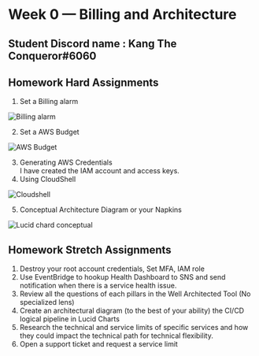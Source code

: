 # Week 0 — Billing and Architecture
## Student Discord name : Kang The Conqueror#6060
## Homework Hard Assignments
1. Set a Billing alarm  

![Billing alarm](vinhkhang20/aws-bootcamp-cruddur-2023/_docs/assets/week0/1.png)

2. Set a AWS Budget 

![AWS Budget](/workspace/aws-bootcamp-cruddur-2023/_docs/assets/week0/2.png)

3. Generating AWS Credentials  
    I have created the IAM account and access keys. 
4. Using CloudShell 

![Cloudshell](/workspace/aws-bootcamp-cruddur-2023/_docs/assets/week0/4.png)

5. Conceptual Architecture Diagram or your Napkins 

![Lucid chard conceptual](/workspace/aws-bootcamp-cruddur-2023/_docs/assets/week0/5.png)

## Homework Stretch Assignments 
1. Destroy your root account credentials, Set MFA, IAM role
2. Use EventBridge to hookup Health Dashboard to SNS and send notification when there is a service health issue.
3. Review all the questions of each pillars in the Well Architected Tool (No specialized lens)
4. Create an architectural diagram (to the best of your ability) the CI/CD logical pipeline in Lucid Charts
5. Research the technical and service limits of specific services and how they could impact the technical path for technical flexibility. 
6. Open a support ticket and request a service limit
